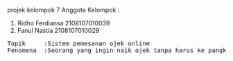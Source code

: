 projek kelompok 7
Anggota Kelompok :
1. Ridho Ferdiansa 2108107010039
2. Fanul Nastia 2108107010029

<pre>Topik     :Sistem pemesanan ojek online
Fenomena  :Seorang yang ingin naik ojek tanpa harus ke pangkalan ojek (ojek online).

